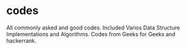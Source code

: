 # codes
All commonly asked and good codes.
Included Varios Data Structure Implementations and Algorithms.
Codes from Geeks for Geeks and hackerrank.

